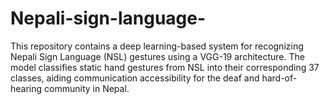# Nepali-sign-language-
This repository contains a deep learning-based system for recognizing Nepali Sign Language (NSL) gestures using a VGG-19 architecture. The model classifies static hand gestures from NSL into their corresponding 37 classes, aiding communication accessibility for the deaf and hard-of-hearing community in Nepal.
